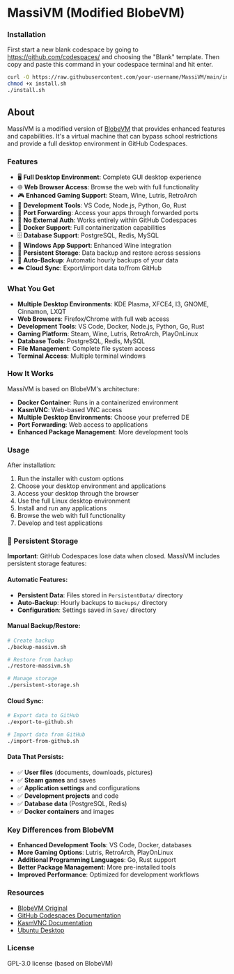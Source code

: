 # MassiVM (Modified BlobeVM)

### Installation

First start a new blank codespace by going to https://github.com/codespaces/ and choosing the "Blank" template. Then copy and paste this command in your codespace terminal and hit enter.

```bash
curl -O https://raw.githubusercontent.com/your-username/MassiVM/main/install.sh
chmod +x install.sh
./install.sh
```

## About

MassiVM is a modified version of [BlobeVM](https://github.com/Blobby-Boi/BlobeVM) that provides enhanced features and capabilities. It's a virtual machine that can bypass school restrictions and provide a full desktop environment in GitHub Codespaces.

### Features

- 🖥️ **Full Desktop Environment**: Complete GUI desktop experience
- 🌐 **Web Browser Access**: Browse the web with full functionality
- 🎮 **Enhanced Gaming Support**: Steam, Wine, Lutris, RetroArch
- 🔧 **Development Tools**: VS Code, Node.js, Python, Go, Rust
- 📱 **Port Forwarding**: Access your apps through forwarded ports
- 🚀 **No External Auth**: Works entirely within GitHub Codespaces
- 🐳 **Docker Support**: Full containerization capabilities
- 🗄️ **Database Support**: PostgreSQL, Redis, MySQL
- 🎯 **Windows App Support**: Enhanced Wine integration
- 💾 **Persistent Storage**: Data backup and restore across sessions
- 🔄 **Auto-Backup**: Automatic hourly backups of your data
- ☁️ **Cloud Sync**: Export/import data to/from GitHub

### What You Get

- **Multiple Desktop Environments**: KDE Plasma, XFCE4, I3, GNOME, Cinnamon, LXQT
- **Web Browsers**: Firefox/Chrome with full web access
- **Development Tools**: VS Code, Docker, Node.js, Python, Go, Rust
- **Gaming Platform**: Steam, Wine, Lutris, RetroArch, PlayOnLinux
- **Database Tools**: PostgreSQL, Redis, MySQL
- **File Management**: Complete file system access
- **Terminal Access**: Multiple terminal windows

### How It Works

MassiVM is based on BlobeVM's architecture:
- **Docker Container**: Runs in a containerized environment
- **KasmVNC**: Web-based VNC access
- **Multiple Desktop Environments**: Choose your preferred DE
- **Port Forwarding**: Web access to applications
- **Enhanced Package Management**: More development tools

### Usage

After installation:
1. Run the installer with custom options
2. Choose your desktop environment and applications
3. Access your desktop through the browser
4. Use the full Linux desktop environment
5. Install and run any applications
6. Browse the web with full functionality
7. Develop and test applications

### 💾 Persistent Storage

**Important**: GitHub Codespaces lose data when closed. MassiVM includes persistent storage features:

#### **Automatic Features:**
- **Persistent Data**: Files stored in `PersistentData/` directory
- **Auto-Backup**: Hourly backups to `Backups/` directory
- **Configuration**: Settings saved in `Save/` directory

#### **Manual Backup/Restore:**
```bash
# Create backup
./backup-massivm.sh

# Restore from backup
./restore-massivm.sh

# Manage storage
./persistent-storage.sh
```

#### **Cloud Sync:**
```bash
# Export data to GitHub
./export-to-github.sh

# Import data from GitHub
./import-from-github.sh
```

#### **Data That Persists:**
- ✅ **User files** (documents, downloads, pictures)
- ✅ **Steam games** and saves
- ✅ **Application settings** and configurations
- ✅ **Development projects** and code
- ✅ **Database data** (PostgreSQL, Redis)
- ✅ **Docker containers** and images

### Key Differences from BlobeVM

- **Enhanced Development Tools**: VS Code, Docker, databases
- **More Gaming Options**: Lutris, RetroArch, PlayOnLinux
- **Additional Programming Languages**: Go, Rust support
- **Better Package Management**: More pre-installed tools
- **Improved Performance**: Optimized for development workflows

### Resources

- [BlobeVM Original](https://github.com/Blobby-Boi/BlobeVM)
- [GitHub Codespaces Documentation](https://docs.github.com/en/codespaces)
- [KasmVNC Documentation](https://www.kasmweb.com/)
- [Ubuntu Desktop](https://ubuntu.com/desktop)

### License

GPL-3.0 license (based on BlobeVM) 